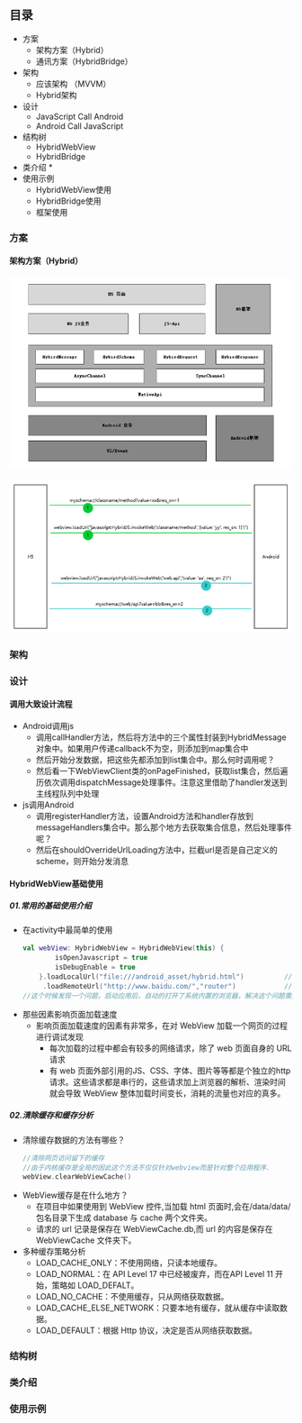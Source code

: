 ## 目录
* 方案
	* 架构方案（Hybrid）
	* 通讯方案（HybridBridge）
* 架构	
	* 应该架构 （MVVM）
	* Hybrid架构
* 设计
	* JavaScript Call Android
	* Android Call JavaScript
* 结构树
	* HybridWebView
	* HybridBridge
* 类介绍
	* 
* 使用示例
	* HybridWebView使用
	* HybridBridge使用
	* 框架使用

### 方案
#### 架构方案（Hybrid）

![Hybrid架构图](../picture/Hybrid架构图.jpg)

![HybridBridge通讯图](../picture/HybridBridge通讯图.png)
### 架构
### 设计
#### 调用大致设计流程
- Android调用js
    - 调用callHandler方法，然后将方法中的三个属性封装到HybridMessage对象中。如果用户传递callback不为空，则添加到map集合中
    - 然后开始分发数据，把这些先都添加到list集合中。那么何时调用呢？
    - 然后看一下WebViewClient类的onPageFinished，获取list集合，然后遍历依次调用dispatchMessage处理事件。注意这里借助了handler发送到主线程队列中处理
- js调用Android
    - 调用registerHandler方法，设置Android方法和handler存放到messageHandlers集合中。那么那个地方去获取集合信息，然后处理事件呢？
    - 然后在shouldOverrideUrlLoading方法中，拦截url是否是自己定义的scheme，则开始分发消息
#### HybridWebView基础使用
##### 01.常用的基础使用介绍
- 在activity中最简单的使用
    ```kotlin
   val webView: HybridWebView = HybridWebView(this) {
            isOpenJavascript = true
            isDebugEnable = true
        }.loadLocalUrl("file:///android_asset/hybrid.html")          //加载本地资源
         .loadRemoteUrl("http://www.baidu.com/","router")            //加载web资源
    //这个时候发现一个问题，启动应用后，自动的打开了系统内置的浏览器，解决这个问题需要为webview设置 WebViewClient，并重写方法：
    ```
- 那些因素影响页面加载速度
    - 影响页面加载速度的因素有非常多，在对 WebView  加载一个网页的过程进行调试发现
        - 每次加载的过程中都会有较多的网络请求，除了 web 页面自身的 URL 请求
        - 有 web 页面外部引用的JS、CSS、字体、图片等等都是个独立的http请求。这些请求都是串行的，这些请求加上浏览器的解析、渲染时间就会导致 WebView 整体加载时间变长，消耗的流量也对应的真多。


##### 02.清除缓存和缓存分析
- 清除缓存数据的方法有哪些？
    ```kotlin
    //清除网页访问留下的缓存
    //由于内核缓存是全局的因此这个方法不仅仅针对webview而是针对整个应用程序.
    webView.clearWebViewCache()
    ```
- WebView缓存是在什么地方？
    - 在项目中如果使用到 WebView 控件,当加载 html 页面时,会在/data/data/包名目录下生成 database 与 cache 两个文件夹。
    - 请求的 url 记录是保存在 WebViewCache.db,而 url 的内容是保存在 WebViewCache 文件夹下。
- 多种缓存策略分析
    - LOAD_CACHE_ONLY：不使用网络，只读本地缓存。
    - LOAD_NORMAL：在 API Level 17 中已经被废弃，而在API Level 11 开始，策略如 LOAD_DEFALT。
    - LOAD_NO_CACHE：不使用缓存，只从网络获取数据。
    - LOAD_CACHE_ELSE_NETWORK：只要本地有缓存，就从缓存中读取数据。
    - LOAD_DEFAULT：根据 Http 协议，决定是否从网络获取数据。


### 结构树
### 类介绍
### 使用示例